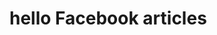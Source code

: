 <!DOCTYPE html>
<html>
    <head><meta property="fb:pages" content="102450228535427" />
<body>
<h1>hello Facebook articles</h1>
<p></p<
<body>
</html>
